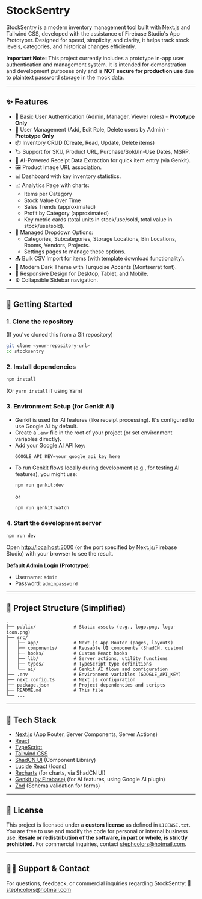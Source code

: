 # StockSentry

StockSentry is a modern inventory management tool built with Next.js and Tailwind CSS, developed with the assistance of Firebase Studio's App Prototyper. Designed for speed, simplicity, and clarity, it helps track stock levels, categories, and historical changes efficiently.

**Important Note:** This project currently includes a prototype in-app user authentication and management system. It is intended for demonstration and development purposes only and is **NOT secure for production use** due to plaintext password storage in the mock data.

---

## ✨ Features

*   🔐 Basic User Authentication (Admin, Manager, Viewer roles) - **Prototype Only**
*   👤 User Management (Add, Edit Role, Delete users by Admin) - **Prototype Only**
*   📦 Inventory CRUD (Create, Read, Update, Delete items)
*   🏷️ Support for SKU, Product URL, Purchase/Sold/In-Use Dates, MSRP.
*   📝 AI-Powered Receipt Data Extraction for quick item entry (via Genkit).
*   🖼️ Product Image URL association.
*   📊 Dashboard with key inventory statistics.
*   📈 Analytics Page with charts:
    *   Items per Category
    *   Stock Value Over Time
    *   Sales Trends (approximated)
    *   Profit by Category (approximated)
    *   Key metric cards (total units in stock/use/sold, total value in stock/use/sold).
*   📂 Managed Dropdown Options:
    *   Categories, Subcategories, Storage Locations, Bin Locations, Rooms, Vendors, Projects.
    *   Settings pages to manage these options.
*   📤 Bulk CSV Import for items (with template download functionality).
*   🎨 Modern Dark Theme with Turquoise Accents (Montserrat font).
*   📱 Responsive Design for Desktop, Tablet, and Mobile.
*   ⚙️ Collapsible Sidebar navigation.

---

## 🚀 Getting Started

### 1. Clone the repository
(If you've cloned this from a Git repository)
```bash
git clone <your-repository-url>
cd stocksentry
```

### 2. Install dependencies
```bash
npm install
```
(Or `yarn install` if using Yarn)

### 3. Environment Setup (for Genkit AI)
*   Genkit is used for AI features (like receipt processing). It's configured to use Google AI by default.
*   Create a `.env` file in the root of your project (or set environment variables directly).
*   Add your Google AI API key:
    ```
    GOOGLE_API_KEY=your_google_api_key_here
    ```
*   To run Genkit flows locally during development (e.g., for testing AI features), you might use:
    ```bash
    npm run genkit:dev
    ```
    or
    ```bash
    npm run genkit:watch
    ```

### 4. Start the development server
```bash
npm run dev
```
Open [http://localhost:3000](http://localhost:3000) (or the port specified by Next.js/Firebase Studio) with your browser to see the result.

**Default Admin Login (Prototype):**
*   Username: `admin`
*   Password: `adminpassword`

---

## 📁 Project Structure (Simplified)

```
.
├── public/              # Static assets (e.g., logo.png, logo-icon.png)
├── src/
│   ├── app/             # Next.js App Router (pages, layouts)
│   ├── components/      # Reusable UI components (ShadCN, custom)
│   ├── hooks/           # Custom React hooks
│   ├── lib/             # Server actions, utility functions
│   ├── types/           # TypeScript type definitions
│   └── ai/              # Genkit AI flows and configuration
├── .env                 # Environment variables (GOOGLE_API_KEY)
├── next.config.ts       # Next.js configuration
├── package.json         # Project dependencies and scripts
├── README.md            # This file
└── ...
```

---

## 🧠 Tech Stack

*   [Next.js](https://nextjs.org/) (App Router, Server Components, Server Actions)
*   [React](https://react.dev/)
*   [TypeScript](https://www.typescriptlang.org/)
*   [Tailwind CSS](https://tailwindcss.com/)
*   [ShadCN UI](https://ui.shadcn.com/) (Component Library)
*   [Lucide React](https://lucide.dev/) (Icons)
*   [Recharts](https://recharts.org/) (for charts, via ShadCN UI)
*   [Genkit (by Firebase)](https://firebase.google.com/docs/genkit) (for AI features, using Google AI plugin)
*   [Zod](https://zod.dev/) (Schema validation for forms)

---

## 📜 License

This project is licensed under a **custom license** as defined in `LICENSE.txt`.
You are free to use and modify the code for personal or internal business use.
**Resale or redistribution of the software, in part or whole, is strictly prohibited.**
For commercial inquiries, contact [stephcolors@hotmail.com](mailto:stephcolors@hotmail.com).

---

## 🙋‍♂️ Support & Contact

For questions, feedback, or commercial inquiries regarding StockSentry:
📧 [stephcolors@hotmail.com](mailto:stephcolors@hotmail.com)
```